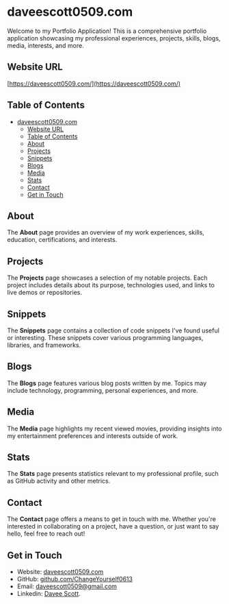 # daveescott0509.com

Welcome to my Portfolio Application! This is a comprehensive portfolio application showcasing my professional experiences, projects, skills, blogs, media, interests, and more.

## Website URL
[https://daveescott0509.com/](https://daveescott0509.com/)

## Table of Contents
- [daveescott0509.com](#daveescott0509com)
  - [Website URL](#website-url)
  - [Table of Contents](#table-of-contents)
  - [About](#about)
  - [Projects](#projects)
  - [Snippets](#snippets)
  - [Blogs](#blogs)
  - [Media](#media)
  - [Stats](#stats)
  - [Contact](#contact)
  - [Get in Touch](#get-in-touch)

## About
The **About** page provides an overview of my work experiences, skills, education, certifications, and interests.

## Projects
The **Projects** page showcases a selection of my notable projects. Each project includes details about its purpose, technologies used, and links to live demos or repositories.

## Snippets
The **Snippets** page contains a collection of code snippets I've found useful or interesting. These snippets cover various programming languages, libraries, and frameworks.

## Blogs
The **Blogs** page features various blog posts written by me. Topics may include technology, programming, personal experiences, and more.

## Media
The **Media** page highlights my recent viewed movies, providing insights into my entertainment preferences and interests outside of work.

## Stats
The **Stats** page presents statistics relevant to my professional profile, such as GitHub activity and other metrics.

## Contact
The **Contact** page offers a means to get in touch with me. Whether you're interested in collaborating on a project, have a question, or just want to say hello, feel free to reach out!

## Get in Touch
- Website: [daveescott0509.com](https://daveescott0509.com/)
- GitHub: [github.com/ChangeYourself0613](https://github.com/ChangeYourself0613/)
- Email: [daveescott0509@gmail.com](mailto:daveescott0509@gmail.com)
- Linkedin: [Davee Scott](https://www.linkedin.com/in/daveescott0509).
